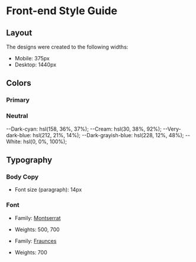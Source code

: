 # Front-end Style Guide

## Layout

The designs were created to the following widths:

- Mobile: 375px
- Desktop: 1440px

## Colors

### Primary


### Neutral

--Dark-cyan: hsl(158, 36%, 37%);
--Cream: hsl(30, 38%, 92%);
--Very-dark-blue: hsl(212, 21%, 14%);
--Dark-grayish-blue: hsl(228, 12%, 48%);
--White: hsl(0, 0%, 100%);

## Typography

### Body Copy

- Font size (paragraph): 14px

### Font

- Family: [Montserrat](https://fonts.google.com/specimen/Montserrat)
- Weights: 500, 700

- Family: [Fraunces](https://fonts.google.com/specimen/Fraunces)
- Weights: 700
